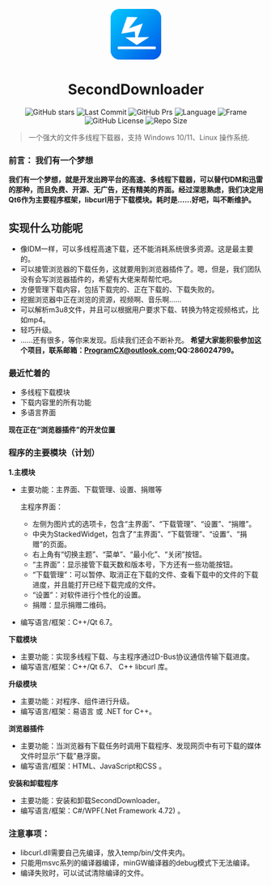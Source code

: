﻿  
<p align="center">
    <img src="imgs/ico.png" width="100" height="100">
</p>
<h1 align="center">SecondDownloader</h1>
<p align="center" class="shields">
  
  <a href="https://github.com/pinsoftstudio/seconddownloader/stargazers" style="text-decoration:none">
    <img src="https://img.shields.io/github/stars/pinsoftstudio/seconddownloader?style=round-square" alt="GitHub stars"/>
  </a>
  <a href="https://github.com/pinsoftstudio/SecondDownloader/graphs/commit-activity" style="text-decoration:none">
    <img src="https://img.shields.io/github/last-commit/pinsoftstudio/seconddownloader" alt="Last Commit"/>
  </a>
  <a href="https://github.com/pinsoftstudio/SecondDownloader/pulls" style="text-decoration:none">
    <img src="https://img.shields.io/badge/PRs-welcome-red
.svg" alt="GitHub Prs"/>
  </a>
  
  <a href="#" style="text-decoration:none">
    <img src="https://img.shields.io/badge/Language-C++/CSharp-blue
.svg" alt="Language"/>

<a href="#" style="text-decoration:none">
    <img src="https://img.shields.io/badge/Frame-Qt/WPF-purple
.svg" alt="Frame"/>
  </a>
  
  </a>
  <a href="https://github.com/pinsoftstudio/SecondDownloader/blob/master/LICENSE.txt" style="text-decoration:none">
    <img src="https://img.shields.io/github/license/pinsoftstudio/seconddownloader?style=round-square" alt="GitHub License"/>
  </a>
  <a href="#" style="text-decoration:none">
    <img src="https://img.shields.io/github/repo-size/pinsoftstudio/seconddownloader" alt="Repo Size"/>
  </a>
</p>


> 一个强大的文件多线程下载器，支持 Windows 10/11、Linux 操作系统.
### 前言： 我们有一个梦想

**我们有一个梦想，就是开发出跨平台的高速、多线程下载器，可以替代IDM和迅雷的那种，而且免费、开源、无广告，还有精美的界面。经过深思熟虑，我们决定用Qt6作为主要程序框架，libcurl用于下载模块。耗时是……好吧，叫不断维护。**

## 实现什么功能呢
- 像IDM一样，可以多线程高速下载，还不能消耗系统很多资源。这是最主要的。
- 可以接管浏览器的下载任务，这就要用到浏览器插件了。嗯，但是，我们团队没有会写浏览器插件的，希望有大佬来帮帮忙吧。
- 方便管理下载内容，包括下载完的、正在下载的、下载失败的。
- 挖掘浏览器中正在浏览的资源，视频啊、音乐啊……
- 可以解析m3u8文件，并且可以根据用户要求下载、转换为特定视频格式，比如mp4。
- 轻巧升级。
- ……还有很多，等你来发现。后续我们还会不断补充。
**希望大家能积极参加这个项目，联系邮箱：ProgramCX@outlook.com;QQ:286024799。**

### 最近忙着的

- 多线程下载模块
- 下载内容里的所有功能
- 多语言界面
 
**现在正在“浏览器插件”的开发位置**


### 程序的主要模块（计划）

**1.主模块**
 
 - 主要功能：主界面、下载管理、设置、捐赠等
    
    主程序界面：
    
    - 左侧为图片式的选项卡，包含“主界面”、“下载管理”、“设置”、“捐赠”。  
    - 中央为StackedWidget，包含了“主界面”、“下载管理”、“设置”、“捐赠”的页面。
    - 右上角有“切换主题”、“菜单”、“最小化”、“关闭”按钮。
    - “主界面”：显示接管下载天数和版本号，下方还有一些功能按钮。
    - “下载管理”：可以暂停、取消正在下载的文件、查看下载中的文件的下载进度，并且能打开已经下载完成的文件。
    - “设置”：对软件进行个性化的设置。
    - 捐赠：显示捐赠二维码。
- 编写语言/框架：C++/Qt 6.7。

**下载模块**

 - 主要功能：实现多线程下载、与主程序通过D-Bus协议通信传输下载进度。
 - 编写语言/框架：C++/Qt 6.7、 C++ libcurl 库。

 **升级模块**

 - 主要功能：对程序、组件进行升级。
 - 编写语言/框架：易语言 或 .NET for C++。

 **浏览器插件**

 - 主要功能：当浏览器有下载任务时调用下载程序、发现网页中有可下载的媒体文件时显示“下载”悬浮窗。
 - 编写语言/框架：HTML、JavaScript和CSS  。

**安装和卸载程序**

 - 主要功能：安装和卸载SecondDownloader。
 - 编写语言/框架：C#/WPF(.Net Framework 4.72)  。 

### 注意事项：

- libcurl.dll需要自己先编译，放入temp/bin/文件夹内。
- 只能用msvc系列的编译器编译，minGW编译器的debug模式下无法编译。
- 编译失败时，可以试试清除编译的文件。
            


 



